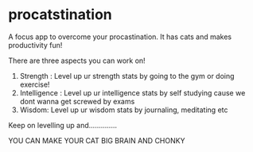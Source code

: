 # procatstination
A focus app to overcome your procastination. It has cats and makes productivity fun!

There are three aspects you can work on!

1. Strength : Level up ur strength stats by going to the gym or doing exercise!
2. Intelligence : Level up ur intelligence stats by self studying cause we dont wanna get screwed by exams
3. Wisdom: Level up ur wisdom stats by journaling, meditating etc

Keep on levelling up and..............

YOU CAN MAKE YOUR CAT BIG BRAIN AND CHONKY

